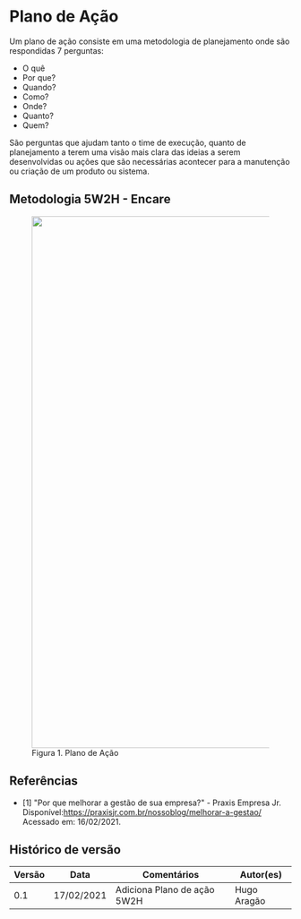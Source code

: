 # Plano de Ação
Um plano de ação consiste em uma metodologia de planejamento onde são respondidas 7 perguntas:

* O quê
* Por que?
* Quando?
* Como?
* Onde?
* Quanto?
* Quem?

São perguntas que ajudam tanto o time de execução, quanto de planejamento a terem uma visão mais clara das ideias a serem desenvolvidas ou ações que são necessárias acontecer para a manutenção ou criação de um produto ou sistema.

## Metodologia 5W2H - Encare

<figure>
<img align=c width="950" src="../plano_de_acao_5W2H.jpg">
<figcaption>Figura 1. Plano de Ação</figcaption>
</figure>

## Referências

- [1] "Por que melhorar a gestão de sua empresa?" - Praxis Empresa Jr. Disponível:<https://praxisjr.com.br/nossoblog/melhorar-a-gestao/> Acessado em: 16/02/2021.
## Histórico de versão  

|Versão | Data | Comentários | Autor(es) |
|-------|------|-------------|-----------|
|0.1|17/02/2021| Adiciona Plano de ação 5W2H| Hugo Aragão|
